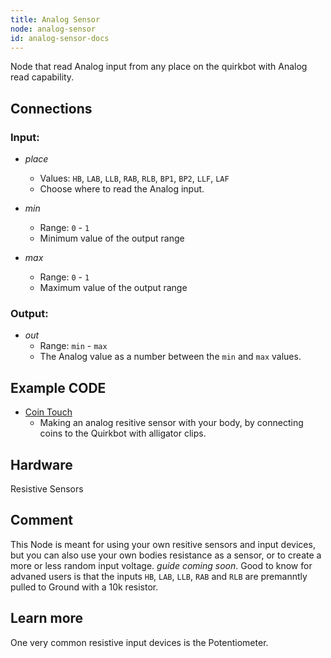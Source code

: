 ```yaml
---
title: Analog Sensor
node: analog-sensor
id: analog-sensor-docs
---
```


Node that read Analog input from any place on the quirkbot with Analog read capability.

## Connections

<div class="node-input-list" markdown="block">

### Input:

- *place*
	- Values: `HB`, `LAB`, `LLB`, `RAB`, `RLB`, `BP1`, `BP2`, `LLF`, `LAF`
	- Choose where to read the Analog input.

- *min*
	- Range: `0` - `1`
	- Minimum value of the output range

- *max*
	- Range: `0` - `1`
	- Maximum value of the output range

</div>


<div class="node-output-table" markdown="block">

### Output: 

- *out*
	- Range: `min` - `max`
	- The Analog value as a number between the `min` and `max` values.

</div>

## Example CODE

<div class="node-example-programs" markdown="block">

- [Coin Touch](http://code.quirkbot.com/program/5655b359d66de10100d12694 "Go to Quirkbot CODE")
	- Making an analog resitive sensor with your body, by connecting coins to the Quirkbot with alligator clips.

</div>

## Hardware
Resistive Sensors

## Comment
This Node is meant for using your own resitive sensors and input devices, but you can also use your own bodies resistance as a sensor, or to create a more or less random input voltage. *guide coming soon*. Good to know for advaned users is that the inputs `HB`, `LAB`, `LLB`, `RAB` and `RLB` are premanntly pulled to Ground with a 10k resistor.

## Learn more
One very common resistive input devices is the Potentiometer.
